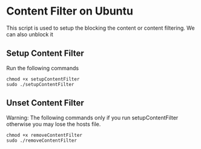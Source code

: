 # Content Filter on Ubuntu
This script is used to setup the blocking the content or content filtering. We can also unblock it

## Setup Content Filter
Run the following  commands
```
chmod +x setupContentFilter
sudo ./setupContentFilter
```
## Unset Content Filter
Warning: The following commands only if you run setupContentFilter otherwise you may lose the hosts file.
```
chmod +x removeContentFilter
sudo ./removeContentFilter
```
